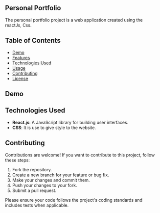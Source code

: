 ## Personal Portfolio
The personal portfolio project is a web application created using the reactJs, Css.

## Table of Contents
- [Demo](#demo)
- [Features](#features)
- [Technologies Used](#technologies-used)
- [Usage](#usage)
- [Contributing](#contributing)
- [License](#license)

## Demo

## Technologies Used
- **React.js**: A JavaScript library for building user interfaces.
- **CSS**: It is use to give style to the website.

## Contributing
Contributions are welcome! If you want to contribute to this project, follow these steps:

1. Fork the repository.
2. Create a new branch for your feature or bug fix.
3. Make your changes and commit them.
4. Push your changes to your fork.
5. Submit a pull request.

Please ensure your code follows the project's coding standards and includes tests when applicable.
